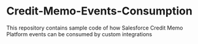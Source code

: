 # Credit-Memo-Events-Consumption
This repository contains sample code of how Salesforce Credit Memo Platform events can be consumed by custom integrations
